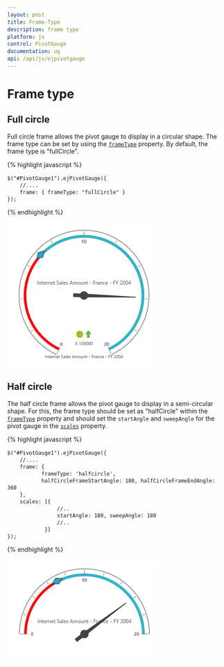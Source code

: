 ```yaml
---
layout: post
title: Frame-Type
description: frame type 
platform: js
control: PivotGauge
documentation: ug
api: /api/js/ejpivotgauge
---
```


# Frame type

## Full circle

Full circle frame allows the pivot gauge to display in a circular shape. The frame type can be set by using the [`frameType`](/api/js/ejcirculargauge#members:frame) property. By default, the frame type is "fullCircle".

{% highlight javascript %}

    $("#PivotGauge1").ejPivotGauge({
        //....
        frame: { frameType: "fullCircle" }
    });

{% endhighlight %}

![](Frame-Type_images/FullCircle.png) 

## Half circle

The half circle frame allows the pivot gauge to display in a semi-circular shape. For this, the frame type should be set as "halfCircle" within the [`frameType`](/api/js/ejcirculargauge#members:frame) property and should set the `startAngle` and `sweepAngle` for the pivot gauge in the  [`scales`](/api/js/ejcirculargauge#members:scales) property.

{% highlight javascript %}

    $("#PivotGauge1").ejPivotGauge({
        //....
        frame: {
               frameType: 'halfcircle',
               halfCircleFrameStartAngle: 180, halfCircleFrameEndAngle: 360
        },
        scales: [{
                    //..
                    startAngle: 180, sweepAngle: 180
                    //..
                }]
    });

{% endhighlight %}

![](Frame-Type_images/HalfCircle.png) 

